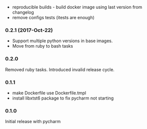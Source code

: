 * reproducible builds - build docker image using last version from changelog
* remove configs tests (itests are enough)

### 0.2.1 (2017-Oct-22)

 * Support multiple python versions in base images.
 * Move from ruby to bash tasks

### 0.2.0

Removed ruby tasks.
Introduced invalid release cycle.

### 0.1.1

 * make Dockerfile use Dockerfile.tmpl
 * install libxtst6 package to fix pycharm not starting

### 0.1.0

Initial release with pycharm
